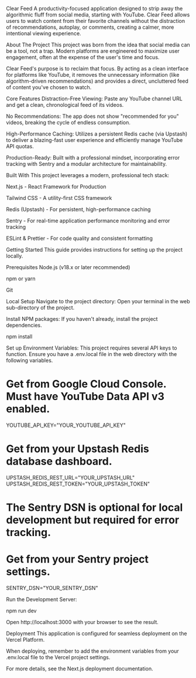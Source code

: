 Clear Feed
A productivity-focused application designed to strip away the algorithmic fluff from social media, starting with YouTube. Clear Feed allows users to watch content from their favorite channels without the distraction of recommendations, autoplay, or comments, creating a calmer, more intentional viewing experience.

About The Project
This project was born from the idea that social media can be a tool, not a trap. Modern platforms are engineered to maximize user engagement, often at the expense of the user's time and focus.

Clear Feed's purpose is to reclaim that focus. By acting as a clean interface for platforms like YouTube, it removes the unnecessary information (like algorithm-driven recommendations) and provides a direct, uncluttered feed of content you've chosen to watch.

Core Features
Distraction-Free Viewing: Paste any YouTube channel URL and get a clean, chronological feed of its videos.

No Recommendations: The app does not show "recommended for you" videos, breaking the cycle of endless consumption.

High-Performance Caching: Utilizes a persistent Redis cache (via Upstash) to deliver a blazing-fast user experience and efficiently manage YouTube API quotas.

Production-Ready: Built with a professional mindset, incorporating error tracking with Sentry and a modular architecture for maintainability.

Built With
This project leverages a modern, professional tech stack:

Next.js - React Framework for Production

Tailwind CSS - A utility-first CSS framework

Redis (Upstash) - For persistent, high-performance caching

Sentry - For real-time application performance monitoring and error tracking

ESLint & Prettier - For code quality and consistent formatting

Getting Started
This guide provides instructions for setting up the project locally.

Prerequisites
Node.js (v18.x or later recommended)

npm or yarn

Git

Local Setup
Navigate to the project directory:
Open your terminal in the web sub-directory of the project.

Install NPM packages:
If you haven't already, install the project dependencies.

npm install

Set up Environment Variables:
This project requires several API keys to function. Ensure you have a .env.local file in the web directory with the following variables.

# Get from Google Cloud Console. Must have YouTube Data API v3 enabled.

YOUTUBE_API_KEY="YOUR_YOUTUBE_API_KEY"

# Get from your Upstash Redis database dashboard.

UPSTASH_REDIS_REST_URL="YOUR_UPSTASH_URL"
UPSTASH_REDIS_REST_TOKEN="YOUR_UPSTASH_TOKEN"

# The Sentry DSN is optional for local development but required for error tracking.

# Get from your Sentry project settings.

SENTRY_DSN="YOUR_SENTRY_DSN"

Run the Development Server:

npm run dev

Open http://localhost:3000 with your browser to see the result.

Deployment
This application is configured for seamless deployment on the Vercel Platform.

When deploying, remember to add the environment variables from your .env.local file to the Vercel project settings.

For more details, see the Next.js deployment documentation.
